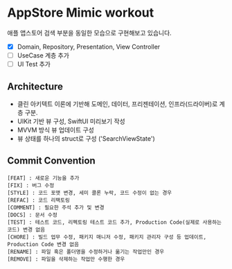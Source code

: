 # AppStore Mimic workout

애플 앱스토어 검색 부분을 동일한 모습으로 구현해보고 있습니다.

- [x] Domain, Repository, Presentation, View Controller 
- [ ] UseCase 계층 추가
- [ ] UI Test 추가

## Architecture

* 클린 아키텍트 이론에 기반해 도메인, 데이터, 프리젠테이션, 인프라(드라이버)로 계층 구분.
* UIKit 기반 뷰 구성, SwiftUI 미리보기 작성
* MVVM 방식 뷰 업데이트 구성 
* 뷰 상태를 하나의 struct로 구성 ('SearchViewState')


##  Commit Convention

```plain
[FEAT] : 새로운 기능을 추가
[FIX] : 버그 수정
[STYLE] : 코드 포맷 변경, 세미 콜론 누락, 코드 수정이 없는 경우
[REFAC] : 코드 리팩토링
[COMMENT] : 필요한 주석 추가 및 변경
[DOCS] : 문서 수정
[TEST] : 테스트 코드, 리펙토링 테스트 코드 추가, Production Code(실제로 사용하는 코드) 변경 없음
[CHORE] : 빌드 업무 수정, 패키지 매니저 수정, 패키지 관리자 구성 등 업데이트, Production Code 변경 없음
[RENAME] : 파일 혹은 폴더명을 수정하거나 옮기는 작업만인 경우
[REMOVE] : 파일을 삭제하는 작업만 수행한 경우
```
